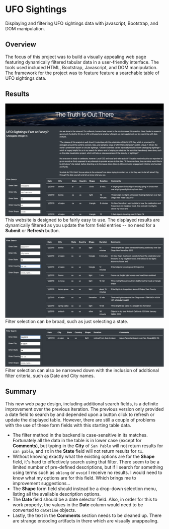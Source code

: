 # UFO Sightings
Displaying and filtering UFO sightings data with javascript, Bootstrap, and DOM manipulation.

## Overview
The focus of this project was to build a visually appealing web page featuring dynamically filtered tabular data in a user-friendly interface. The tools used included HTML, Bootstrap, Javascript, and DOM manipulation. The framework for the project was to feature feature a searchable table of UFO sightings data.

## Results
![UFO Sightings Website overview](resources/ufo_webpage.png)
This website is designed to be fairly easy to use. The displayed results are dynamically filtered as you update the form field entries -- no need for a **Submit** or **Refresh** button.

![California results](resources/ca_state_results.png)
Filter selection can be broad, such as just selecting a state.

![El Cajon result](resources/el_cajon_result.png)
Filter selection can also be narrowed down with the inclusion of additional filter criteria, such as Date and City names.

## Summary
This new web page design, including additional search fields, is a definite improvement over the previous iteration. The previous version only provided a date field to search by and depended upon a button click to refresh or update the displayed table. However, there are still a couple of problems with the use of these form fields with this starting table data.
- The filter method in the backend is case-sensitive in its matches. Fortunately all the data in the table is in lower case (except for **Comments**), but typing in the **City** of `San Pablo` will not return results for `san pablo`, and `TX` in the **State** field will not return results for `tx`.
- Without knowing exactly what the existing options are for the **Shape** field, it's hard to effectively search using that filter. There seem to be a limited number of pre-defined descriptions, but if I search for something using terms such as `oblong` or `ovoid` I receive no results. I would need to know what my options are for this field.
Which brings me to improvement suggestions...
- The **Shape** form field should instead be a drop-down selection menu, listing all the available description options.
- The **Date** field should be a date selector field. Also, in order for this to work properly, the values in the **Date** column would need to be converted to `datetime` objects.
- Lastly, the text in the **Comments** section needs to be cleaned up. There are strange encoding artifacts in there which are visually unappealing.